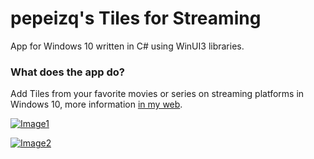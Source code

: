 # pepeizq's Tiles for Streaming

App for Windows 10 written in C# using WinUI3 libraries.

### What does the app do?

Add Tiles from your favorite movies or series on streaming platforms in Windows 10, more information [in my web](https://pepeizqapps.com/app/tiles-media/).

[![Image1](https://i.imgur.com/yq5uM9U.webp)](https://pepeizqapps.com/app/tiles-media/)

[![Image2](https://i.imgur.com/GuwLeWE.webp)](https://pepeizqapps.com/app/tiles-media/)
